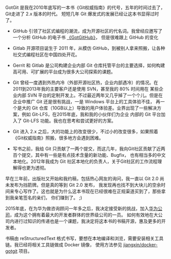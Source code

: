 GotGit 是我在2010年底写的一本书《Git权威指南》的代号，五年的时间过去了，Git走进了 2.x 版本的时代。
短短几年 Git 爆发式的发展已经让这本书显得过时了。

* GitHub 引领了社区式编程的潮流，成为开源社区的代名词。我曾经应邀写了一个分析 GitHub 的电子书 [《GotGitHub》](http://www.worldhello.net/gotgithub/)，
  但是很难跟上 GitHub 的变化

* Gitlab 开源项目诞生于 2011 年，从模仿 GitHub，到被别人拿来照搬，让各种社交式编程社区在中国四处开花。

* Gerrit 和 Gitlab 是公司构建企业内部 Git 仓库托管平台的主要选择，如何构建高可用、可扩展的平台成为很多大公司探索的课题。

* Git 曾经一度遇到外热内冷（外部开源社区热，企业内部遇冷）的情况。在2011到2013年我的主要客户还是使用 SVN，甚至我的 80% 时间用在
  某些企业内部 SVN 平台的定制开发上。不过最近两年又几乎掉了一个个儿。但是在企业中推广 Git 还是很有挑战，一是 Windows 平台上的工具体验不佳，
  再一个是大的 Git 仓库（10GB以上）导致的用户体验差。业界出现了一些解决方案，例如 Git-LFS，在2015年底，我和我的小伙伴们为企业
  内部的 Git 平台加入了 Git-LFS 功能。我也在思考和尝试更好的方案。

* Git 进入 2.x 之后，大的功能上的改变很少，不过小的改变很多，如果照着《Git权威指南》照搬，很多地方会遇到困难。

* 写书之前，我给 Git 只贡献了一两个提交，而这几年，我向Git社区贡献了近两百个提交，其中有一些是有点技术含量的新功能、Bugfix，
  也有相当多的中文本地化。2012年我成为 Git 社区本地化的负责人，关于Git社区的工作流程理解得也更为透彻。

早在三年前，出版社又开始和我约稿，包括热心网友的询问，我一直以 Git 2.0 尚未发布为挡箭牌。但是真的等到 Git 2.0 发布，
我发现再也找不到大块儿的空余时间来专心写作了。这也就是为什么这本书现在已经很难在正规渠道买到了，那些拿到我亲笔签名的亲们，
你们赚到了。 ;)

2015年底，在为华为做咨询顾问一年多之后，我决定接受新的挑战，加入[华为公司](http://www.huawei.com/)，成为这个拥有着最大的开发者群体的世界级公司的一员。
如何有效地在大公司内进行过知识的传递也是一个课题，我决定将这本书的书稿开源，惠及更多的开发者。

书稿由 reStructuredText 格式书写，要想在本地编译和浏览，需要安装相关工具链。我已经将相关工具链做成 Docker 镜像，
使用方法参见 [jiangxin/docker-gotgit](https://github.com/jiangxin/docker-gotgit) 项目。
